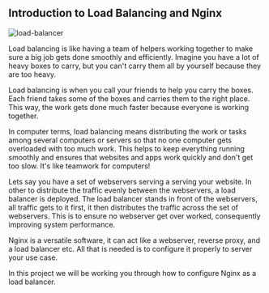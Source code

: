 ## Introduction to Load Balancing and Nginx

![load-balancer](https://darey-io-pbl-projects-images.s3.eu-west-2.amazonaws.com/practices/images/load-balancer.png)

Load balancing is like having a team of helpers working together to make sure a big job gets done smoothly and efficiently. Imagine you have a lot of heavy boxes to carry, but you can't carry them all by yourself because they are too heavy.

Load balancing is when you call your friends to help you carry the boxes. Each friend takes some of the boxes and carries them to the right place. This way, the work gets done much faster because everyone is working together.

In computer terms, load balancing means distributing the work or tasks among several computers or servers so that no one computer gets overloaded with too much work. This helps to keep everything running smoothly and ensures that websites and apps work quickly and don't get too slow. It's like teamwork for computers!

Lets say you have a set of webservers serving a serving your website. In other to distribute the traffic evenly between the webservers, a load balancer is deployed. The load balancer stands in front of the webservers, all traffic gets to it first, it then distributes the traffic across the set of webservers. This is to ensure no webserver get over worked, consequently improving system performance.


Nginx is a versatile software, it can act like a webserver, reverse proxy, and a load balancer etc. All that is needed is to configure it properly to server your use case.

In this project we will be working you through how to configure Nginx as a load balancer.